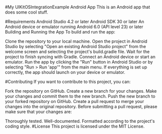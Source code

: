 #My UIKitOSIntegrationExample Android App
This is an Android app that does some cool stuff.

#Requirements
Android Studio 4.2 or later
Android SDK 30 or later
An Android device or emulator running Android 6.0 (API level 23) or later
Building and Running the App
To build and run the app:

Clone the repository to your local machine.
Open the project in Android Studio by selecting "Open an existing Android Studio project" from the welcome screen and selecting the project's build.gradle file.
Wait for the project to finish syncing with Gradle.
Connect an Android device or start an emulator.
Run the app by clicking the "Run" button in Android Studio or by selecting "Run > Run 'app'" from the main menu.
If everything is set up correctly, the app should launch on your device or emulator.

#Contributing
If you want to contribute to this project, you can:

Fork the repository on GitHub.
Create a new branch for your changes.
Make your changes and commit them to the new branch.
Push the new branch to your forked repository on GitHub.
Create a pull request to merge your changes into the original repository.
Before submitting a pull request, please make sure that your changes are:

Thoroughly tested.
Well-documented.
Formatted according to the project's coding style.
#License
This project is licensed under the MIT License.
